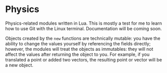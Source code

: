 # Physics
Physics-related modules written in Lua. This is mostly a test for me to learn how to use Git with the Linux terminal. Documentation will be coming soon.

Objects created by the `new` functions are technically mutable: you have the ability to change the values yourself by referencing the fields directly; however, the modules will treat the objects as immutables: they will not affect the values after returning the object to you. For example, if you translated a point or added two vectors, the resulting point or vector will be a new object.
